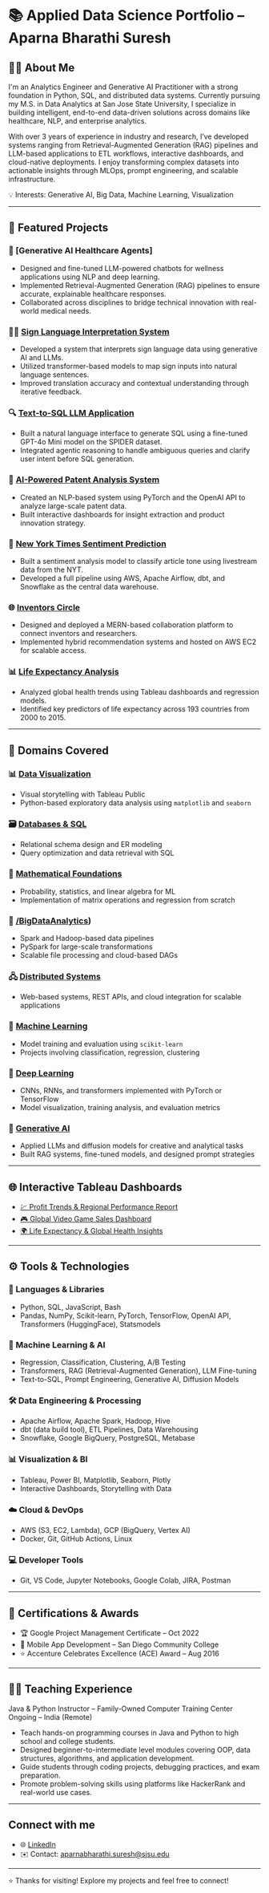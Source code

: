 # 📚 Applied Data Science Portfolio – Aparna Bharathi Suresh

## 👩‍💼 About Me

I'm an Analytics Engineer and Generative AI Practitioner with a strong foundation in Python, SQL, and distributed data systems. Currently pursuing my M.S. in Data Analytics at San Jose State University, I specialize in building intelligent, end-to-end data-driven solutions across domains like healthcare, NLP, and enterprise analytics.

With over 3 years of experience in industry and research, I’ve developed systems ranging from Retrieval-Augmented Generation (RAG) pipelines and LLM-based applications to ETL workflows, interactive dashboards, and cloud-native deployments. I enjoy transforming complex datasets into actionable insights through MLOps, prompt engineering, and scalable infrastructure.

💡 Interests: Generative AI, Big Data, Machine Learning, Visualization  

---

## 💼 Featured Projects

### 🧬 [Generative AI Healthcare Agents]

- Designed and fine-tuned LLM-powered chatbots for wellness applications using NLP and deep learning.
- Implemented Retrieval-Augmented Generation (RAG) pipelines to ensure accurate, explainable healthcare responses.
- Collaborated across disciplines to bridge technical innovation with real-world medical needs.

### 🧏‍♀️ [Sign Language Interpretation System](https://github.com/AparnaBharathiSuresh/data-analytics-masters-portfolio/tree/main/DeepLearning/Project_SignLanguage)

- Developed a system that interprets sign language data using generative AI and LLMs.
- Utilized transformer-based models to map sign inputs into natural language sentences.
- Improved translation accuracy and contextual understanding through iterative feedback.

### 🔍 [Text-to-SQL LLM Application](https://github.com/AparnaBharathiSuresh/data-analytics-masters-portfolio/tree/main/GenAI/Project_TextToSQL)

- Built a natural language interface to generate SQL using a fine-tuned GPT-4o Mini model on the SPIDER dataset.
- Integrated agentic reasoning to handle ambiguous queries and clarify user intent before SQL generation.

### 🧠 [AI-Powered Patent Analysis System](https://github.com/AparnaBharathiSuresh/data-analytics-masters-portfolio/tree/main/BigDataAnalytics/Project)

- Created an NLP-based system using PyTorch and the OpenAI API to analyze large-scale patent data.
- Built interactive dashboards for insight extraction and product innovation strategy.

### 📰 [New York Times Sentiment Prediction](https://github.com/AparnaBharathiSuresh/data-analytics-masters-portfolio/tree/main/DatabaseSystems/NewYorkTimes_Analysis)

- Built a sentiment analysis model to classify article tone using livestream data from the NYT.
- Developed a full pipeline using AWS, Apache Airflow, dbt, and Snowflake as the central data warehouse.

### 🌐 [Inventors Circle](https://github.com/AparnaBharathiSuresh/data-analytics-masters-portfolio/tree/main/DistributedSystems/Project-InventorsCircle)

- Designed and deployed a MERN-based collaboration platform to connect inventors and researchers.
- Implemented hybrid recommendation systems and hosted on AWS EC2 for scalable access.

### 📊 [Life Expectancy Analysis](https://github.com/AparnaBharathiSuresh/data-analytics-masters-portfolio/tree/main/MachineLearning/Project_LifeExpectancy)

- Analyzed global health trends using Tableau dashboards and regression models.
- Identified key predictors of life expectancy across 193 countries from 2000 to 2015.

---

## 🧠 Domains Covered

### 📊 [Data Visualization](https://github.com/AparnaBharathiSuresh/data-analytics-masters-portfolio/tree/main/DataVisualization)

- Visual storytelling with Tableau Public
- Python-based exploratory data analysis using `matplotlib` and `seaborn`

### 🗃️ [Databases & SQL](https://github.com/AparnaBharathiSuresh/data-analytics-masters-portfolio/tree/main/DatabaseSystems)

- Relational schema design and ER modeling
- Query optimization and data retrieval with SQL

### 📐 [Mathematical Foundations](https://github.com/AparnaBharathiSuresh/data-analytics-masters-portfolio/tree/main/MathematicalMethodsForDataAnalytics)

- Probability, statistics, and linear algebra for ML
- Implementation of matrix operations and regression from scratch

### 🧵 [/BigDataAnalytics](https://github.com/AparnaBharathiSuresh/data-analytics-masters-portfolio/tree/main/BigDataAnalytics))

- Spark and Hadoop-based data pipelines
- PySpark for large-scale transformations
- Scalable file processing and cloud-based DAGs

### 🖧 [Distributed Systems](https://github.com/AparnaBharathiSuresh/data-analytics-masters-portfolio/tree/main/DistribuedSystems)

- Web-based systems, REST APIs, and cloud integration for scalable applications

### 🧠 [Machine Learning](https://github.com/AparnaBharathiSuresh/data-analytics-masters-portfolio/tree/main/MachineLearning)

- Model training and evaluation using `scikit-learn`
- Projects involving classification, regression, clustering

### 🤖 [Deep Learning](https://github.com/AparnaBharathiSuresh/data-analytics-masters-portfolio/tree/main/DeepLearning)

- CNNs, RNNs, and transformers implemented with PyTorch or TensorFlow
- Model visualization, training analysis, and evaluation metrics

### 🧬 [Generative AI](https://github.com/AparnaBharathiSuresh/data-analytics-masters-portfolio/tree/main/GenAI)

- Applied LLMs and diffusion models for creative and analytical tasks
- Built RAG systems, fine-tuned models, and designed prompt strategies

---

## 🌐 Interactive Tableau Dashboards

- [💹 Profit Trends & Regional Performance Report](https://public.tableau.com/views/Assignment4_AparnaSuresh/Story1)
- [🎮 Global Video Game Sales Dashboard](https://public.tableau.com/app/profile/aparna.bharathi.suresh/viz/Assignment1_Aparna_17087304538840/Story1)
- [🌍 Life Expectancy & Global Health Insights](https://public.tableau.com/views/DATA_230_Project/Story1?:language=en-US&publish=yes&:sid=&:display_count=n&:origin=viz_share_link)

---

## ⚙️ Tools & Technologies

### 🧪 Languages & Libraries

- Python, SQL, JavaScript, Bash
- Pandas, NumPy, Scikit-learn, PyTorch, TensorFlow, OpenAI API, Transformers (HuggingFace), Statsmodels

### 🧠 Machine Learning & AI

- Regression, Classification, Clustering, A/B Testing
- Transformers, RAG (Retrieval-Augmented Generation), LLM Fine-tuning
- Text-to-SQL, Prompt Engineering, Generative AI, Diffusion Models

### 🛠️ Data Engineering & Processing

- Apache Airflow, Apache Spark, Hadoop, Hive
- dbt (data build tool), ETL Pipelines, Data Warehousing
- Snowflake, Google BigQuery, PostgreSQL, Metabase

### 📊 Visualization & BI

- Tableau, Power BI, Matplotlib, Seaborn, Plotly
- Interactive Dashboards, Storytelling with Data

### ☁️ Cloud & DevOps

- AWS (S3, EC2, Lambda), GCP (BigQuery, Vertex AI)
- Docker, Git, GitHub Actions, Linux

### 💻 Developer Tools

- Git, VS Code, Jupyter Notebooks, Google Colab, JIRA, Postman

---

## 🏅 Certifications & Awards

- 🏆 Google Project Management Certificate – Oct 2022
- 📱 Mobile App Development – San Diego Community College
- ⭐ Accenture Celebrates Excellence (ACE) Award – Aug 2016

---

## 👩‍🏫 Teaching Experience

Java & Python Instructor – Family-Owned Computer Training Center
Ongoing – India (Remote)

- Teach hands-on programming courses in Java and Python to high school and college students.
- Designed beginner-to-intermediate level modules covering OOP, data structures, algorithms, and application development.
- Guide students through coding projects, debugging practices, and exam preparation.
- Promote problem-solving skills using platforms like HackerRank and real-world use cases.

---

## Connect with me

- 🌐 [LinkedIn](https://www.linkedin.com/in/aparna-suresh-4520512a3/)  
- ✉️ Contact: aparnabharathi.suresh@sjsu.edu

---

⭐ Thanks for visiting! Explore my projects and feel free to connect!
